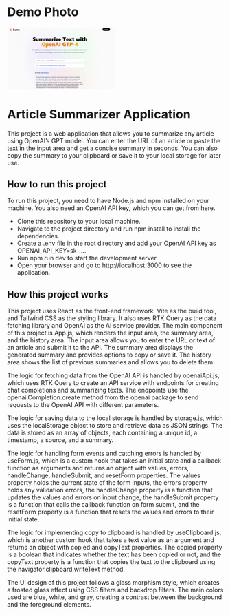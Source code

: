 
<h1>Demo Photo</h1>
<img src="demo-photo.png" width='50%' />

<h1>Article Summarizer Application</h1>
This project is a web application that allows you to summarize any article using OpenAI’s GPT model. You can enter the URL of an article or paste the text in the input area and get a concise summary in seconds. You can also copy the summary to your clipboard or save it to your local storage for later use.

<h2>How to run this project</h2>
To run this project, you need to have Node.js and npm installed on your machine. You also need an OpenAI API key, which you can get from here.

<ul>
<li>Clone this repository to your local machine.</li>
<li>Navigate to the project directory and run npm install to install the dependencies.</li>
<li>Create a .env file in the root directory and add your OpenAI API key as OPENAI_API_KEY=sk-....</li>
<li>Run npm run dev to start the development server.</li>
<li>Open your browser and go to http://localhost:3000 to see the application.</li>
</ul>

<h2>How this project works</h2>
This project uses React as the front-end framework, Vite as the build tool, and Tailwind CSS as the styling library. It also uses RTK Query as the data fetching library and OpenAI as the AI service provider.
The main component of this project is App.js, which renders the input area, the summary area, and the history area. The input area allows you to enter the URL or text of an article and submit it to the API. The summary area displays the generated summary and provides options to copy or save it. The history area shows the list of previous summaries and allows you to delete them.

The logic for fetching data from the OpenAI API is handled by openaiApi.js, which uses RTK Query to create an API service with endpoints for creating chat completions and summarizing texts. The endpoints use the openai.Completion.create method from the openai package to send requests to the OpenAI API with different parameters.

The logic for saving data to the local storage is handled by storage.js, which uses the localStorage object to store and retrieve data as JSON strings. The data is stored as an array of objects, each containing a unique id, a timestamp, a source, and a summary.

The logic for handling form events and catching errors is handled by useForm.js, which is a custom hook that takes an initial state and a callback function as arguments and returns an object with values, errors, handleChange, handleSubmit, and resetForm properties. The values property holds the current state of the form inputs, the errors property holds any validation errors, the handleChange property is a function that updates the values and errors on input change, the handleSubmit property is a function that calls the callback function on form submit, and the resetForm property is a function that resets the values and errors to their initial state.

The logic for implementing copy to clipboard is handled by useClipboard.js, which is another custom hook that takes a text value as an argument and returns an object with copied and copyText properties. The copied property is a boolean that indicates whether the text has been copied or not, and the copyText property is a function that copies the text to the clipboard using the navigator.clipboard.writeText method.

The UI design of this project follows a glass morphism style, which creates a frosted glass effect using CSS filters and backdrop filters. The main colors used are blue, white, and gray, creating a contrast between the background and the foreground elements.